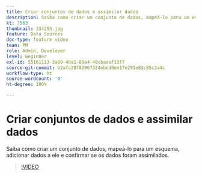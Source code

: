 ```yaml
---
title: Criar conjuntos de dados e assimilar dados
description: Saiba como criar um conjunto de dados, mapeá-lo para um esquema, adicionar dados a ele e confirmar se os dados foram assimilados.
kt: 7563
thumbnail: 334293.jpg
feature: Data Sources
doc-type: feature video
team: PM
role: Admin, Developer
level: Beginner
exl-id: 55161113-3a69-4ba1-89a4-48cbaeef13f7
source-git-commit: b2afc28f82967324ebed0ee17e291e83c85c3a4c
workflow-type: ht
source-wordcount: '0'
ht-degree: 100%

---
```


# Criar conjuntos de dados e assimilar dados

Saiba como criar um conjunto de dados, mapeá-lo para um esquema, adicionar dados a ele e confirmar se os dados foram assimilados.

>[!VIDEO](https://video.tv.adobe.com/v/334293?quality=12&learn=on)

